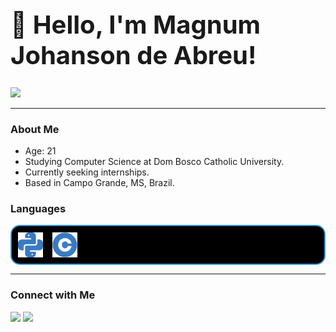 <h1 style="font-size: 40px;">👋 Hello, I'm Magnum Johanson de Abreu!</h1>

<picture>
  <source
    srcset="https://github-readme-stats.vercel.app/api?username=Magnumja&show_icons=true&theme=radical&bg_color=000000&title_color=3498db&text_color=3498db&icon_color=3498db"
    media="(prefers-color-scheme: dark)"
  />
  <source
    srcset="https://github-readme-stats.vercel.app/api?username=Magnumja&show_icons=true&bg_color=000000&title_color=3498db&text_color=3498db&icon_color=3498db"
    media="(prefers-color-scheme: dark), (prefers-color-scheme: dark)"
  />
  <img src="https://github-readme-stats.vercel.app/api?username=Magnumja&show_icons=true&bg_color=000000&title_color=3498db&text_color=3498db&icon_color=3498db" />
</picture>

---

### About Me

- Age: 21
- Studying Computer Science at Dom Bosco Catholic University.
- Currently seeking internships.
- Based in Campo Grande, MS, Brazil.

### Languages

<div style="display: flex; align-items: center; border: 2px solid #3498db; border-radius: 15px; padding: 10px; background-color: #000000; color: #3498db;">
  <img align="center" alt="Python" src="https://github.com/Magnumja/Magnumja/blob/main/python%20(3).png" height="40" style="margin-right: 15px;">
  <img align="center" alt="C" src="https://github.com/Magnumja/Magnumja/blob/main/letter-c.png" height="40">
</div>


---

### Connect with Me
<div> 
  <a href="https://www.instagram.com/magnum.abreu/" target="_blank"><img src="https://img.shields.io/badge/-Instagram-%23E4405F?style=for-the-badge&logo=instagram&logoColor=white" target="_blank"></a>
  <a href="https://www.linkedin.com/in/magnumdeabreu/" target="_blank"><img src="https://img.shields.io/badge/-LinkedIn-%230077B5?style=for-the-badge&logo=linkedin&logoColor=white" target="_blank"></a> 
</div>
